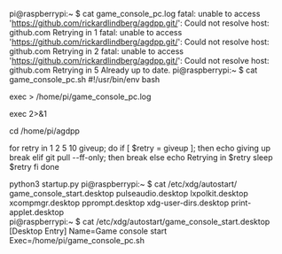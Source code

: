 pi@raspberrypi:~ $ cat game_console_pc.log
fatal: unable to access 'https://github.com/rickardlindberg/agdpp.git/': Could not resolve host: github.com
Retrying in 1
fatal: unable to access 'https://github.com/rickardlindberg/agdpp.git/': Could not resolve host: github.com
Retrying in 2
fatal: unable to access 'https://github.com/rickardlindberg/agdpp.git/': Could not resolve host: github.com
Retrying in 5
Already up to date.
pi@raspberrypi:~ $ cat game_console_pc.sh 
#!/usr/bin/env bash

exec > /home/pi/game_console_pc.log

exec 2>&1

cd /home/pi/agdpp

for retry in 1 2 5 10 giveup; do
	if [ $retry = giveup ]; then
		echo giving up
		break
	elif git pull --ff-only; then
		break
	else
		echo Retrying in $retry
		sleep $retry
	fi
done

python3 startup.py
pi@raspberrypi:~ $ cat /etc/xdg/autostart/
game_console_start.desktop  pulseaudio.desktop
lxpolkit.desktop            xcompmgr.desktop
pprompt.desktop             xdg-user-dirs.desktop
print-applet.desktop        
pi@raspberrypi:~ $ cat /etc/xdg/autostart/game_console_start.desktop 
[Desktop Entry]
Name=Game console start
Exec=/home/pi/game_console_pc.sh
